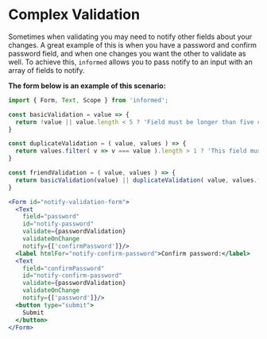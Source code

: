 # Complex Validation

Sometimes when validating you may need to notify other fields about your changes.
A great example of this is when you have a password and confirm password field,
and when one changes you want the other to validate as well. To achieve this, `informed`
allows you to pass notify to an input with an array of fields to notify.

**The form below is an example of this scenario:**

<!-- STORY -->

```jsx
import { Form, Text, Scope } from 'informed';

const basicValidation = value => {
  return !value || value.length < 5 ? 'Field must be longer than five characters' : null;
}

const duplicateValidation = ( value, values ) => {
  return values.filter( v => v === value ).length > 1 ? 'This field must be unique.' : null;
}

const friendValidation = ( value, values ) => {
  return basicValidation(value) || duplicateValidation( value, values.friends )
}

<Form id="notify-validation-form">
  <Text
    field="password"
    id="notify-password"
    validate={passwordValidation}
    validateOnChange
    notify={['confirmPassword']}/>
  <label htmlFor="notify-confirm-password">Confirm password:</label>
  <Text
    field="confirmPassword"
    id="notify-confirm-password"
    validate={passwordValidation}
    validateOnChange
    notify={['password']}/>
  <button type="submit">
    Submit
  </button>
</Form>
```
